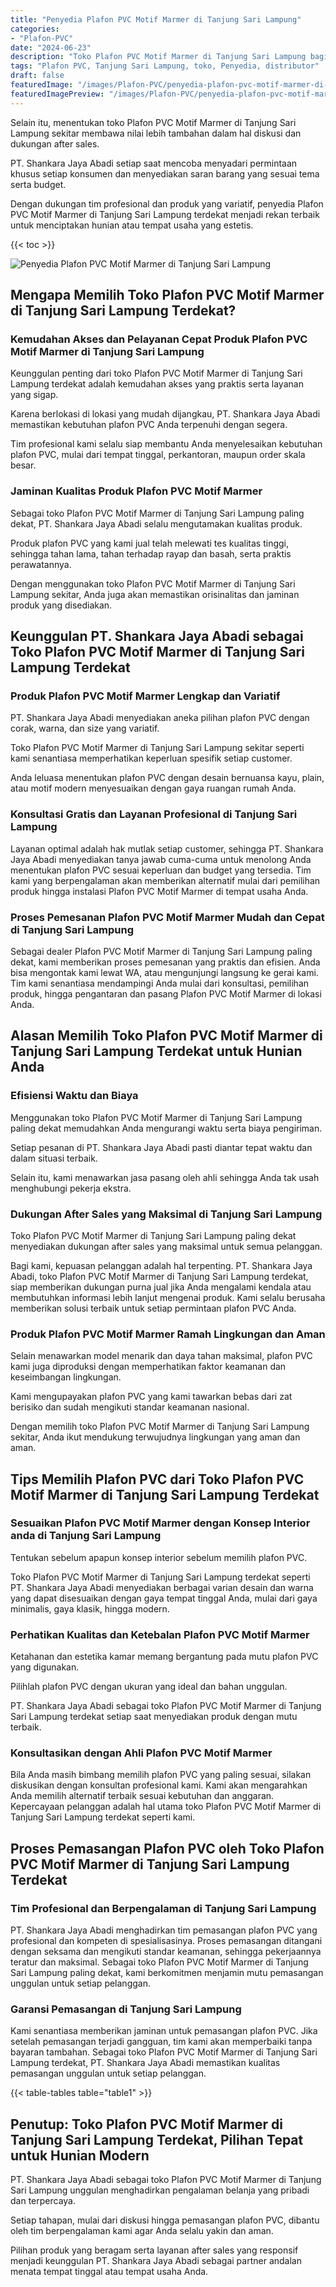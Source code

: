 ```yaml
---
title: "Penyedia Plafon PVC Motif Marmer di Tanjung Sari Lampung"
categories:
- "Plafon-PVC"
date: "2024-06-23"
description: "Toko Plafon PVC Motif Marmer di Tanjung Sari Lampung bagi rumah, office, dan ritel. Produk unggulan, pilihan motif, warna menarik, dengan layanan penempatan dikerjakan oleh tim profesional serta jaminan resmi!|Jasa penyediaan Plafon PVC Motif Marmer di Tanjung Sari Lampung bagi kebutuhan hunian, kantor, maupun gerai, dengan material unggulan dan penempatan oleh tenaga ahli ahli dan jaminan resmi.|Solusi Plafon PVC Motif Marmer di Tanjung Sari Lampung yang terbukti bagi rumah, kantor, serta toko, dengan plafon unggulan dan penempatan ditangani oleh tenaga ahli profesional dan kepastian resmi.|Distribusi Plafon PVC Motif Marmer di Tanjung Sari Lampung bagi hunian, kantor, dan ritel, beserta plafon unggulan dan pemasangan oleh tenaga ahli berpengalaman, disertai beserta jaminan resmi.}"
tags: "Plafon PVC, Tanjung Sari Lampung, toko, Penyedia, distributor"
draft: false
featuredImage: "/images/Plafon-PVC/penyedia-plafon-pvc-motif-marmer-di-tanjung-sari-lampung.png"
featuredImagePreview: "/images/Plafon-PVC/penyedia-plafon-pvc-motif-marmer-di-tanjung-sari-lampung.png"
---
```


Selain itu, menentukan toko Plafon PVC Motif Marmer di Tanjung Sari Lampung sekitar membawa nilai lebih tambahan dalam hal diskusi dan dukungan after sales.

PT. Shankara Jaya Abadi setiap saat mencoba menyadari permintaan khusus setiap konsumen dan menyediakan saran barang yang sesuai tema serta budget.

Dengan dukungan tim profesional dan produk yang variatif, penyedia Plafon PVC Motif Marmer di Tanjung Sari Lampung terdekat menjadi rekan terbaik untuk menciptakan hunian atau tempat usaha yang estetis.

{{< toc >}}

![Penyedia Plafon PVC Motif Marmer di Tanjung Sari Lampung](/images/Plafon-PVC/Penyedia-Plafon-PVC-Motif-Marmer-di-Tanjung-Sari-Lampung.png)

## Mengapa Memilih Toko Plafon PVC Motif Marmer di Tanjung Sari Lampung Terdekat?

### Kemudahan Akses dan Pelayanan Cepat Produk Plafon PVC Motif Marmer di Tanjung Sari Lampung

Keunggulan penting dari toko Plafon PVC Motif Marmer di Tanjung Sari Lampung terdekat adalah kemudahan akses yang praktis serta layanan yang sigap.

Karena berlokasi di lokasi yang mudah dijangkau, PT. Shankara Jaya Abadi memastikan kebutuhan plafon PVC Anda terpenuhi dengan segera.

Tim profesional kami selalu siap membantu Anda menyelesaikan kebutuhan plafon PVC, mulai dari tempat tinggal, perkantoran, maupun order skala besar.

### Jaminan Kualitas Produk Plafon PVC Motif Marmer

Sebagai toko Plafon PVC Motif Marmer di Tanjung Sari Lampung paling dekat, PT. Shankara Jaya Abadi selalu mengutamakan kualitas produk.

Produk plafon PVC yang kami jual telah melewati tes kualitas tinggi, sehingga tahan lama, tahan terhadap rayap dan basah, serta praktis perawatannya.

Dengan menggunakan toko Plafon PVC Motif Marmer di Tanjung Sari Lampung sekitar, Anda juga akan memastikan orisinalitas dan jaminan produk yang disediakan.

## Keunggulan PT. Shankara Jaya Abadi sebagai Toko Plafon PVC Motif Marmer di Tanjung Sari Lampung Terdekat

### Produk Plafon PVC Motif Marmer Lengkap dan Variatif

PT. Shankara Jaya Abadi menyediakan aneka pilihan plafon PVC dengan corak, warna, dan size yang variatif.

Toko Plafon PVC Motif Marmer di Tanjung Sari Lampung sekitar seperti kami senantiasa memperhatikan keperluan spesifik setiap customer.

Anda leluasa menentukan plafon PVC dengan desain bernuansa kayu, plain, atau motif modern menyesuaikan dengan gaya ruangan rumah Anda.

### Konsultasi Gratis dan Layanan Profesional di Tanjung Sari Lampung

Layanan optimal adalah hak mutlak setiap customer, sehingga PT. Shankara Jaya Abadi menyediakan tanya jawab cuma-cuma untuk menolong Anda menentukan plafon PVC sesuai keperluan dan budget yang tersedia. Tim kami yang berpengalaman akan memberikan alternatif mulai dari pemilihan produk hingga instalasi Plafon PVC Motif Marmer di tempat usaha Anda.

### Proses Pemesanan Plafon PVC Motif Marmer Mudah dan Cepat di Tanjung Sari Lampung

Sebagai dealer Plafon PVC Motif Marmer di Tanjung Sari Lampung paling dekat, kami memberikan proses pemesanan yang praktis dan efisien. Anda bisa mengontak kami lewat WA, atau mengunjungi langsung ke gerai kami. Tim kami senantiasa mendampingi Anda mulai dari konsultasi, pemilihan produk, hingga pengantaran dan pasang Plafon PVC Motif Marmer di lokasi Anda.

## Alasan Memilih Toko Plafon PVC Motif Marmer di Tanjung Sari Lampung Terdekat untuk Hunian Anda

### Efisiensi Waktu dan Biaya

Menggunakan toko Plafon PVC Motif Marmer di Tanjung Sari Lampung paling dekat memudahkan Anda mengurangi waktu serta biaya pengiriman.

Setiap pesanan di PT. Shankara Jaya Abadi pasti diantar tepat waktu dan dalam situasi terbaik.

Selain itu, kami menawarkan jasa pasang oleh ahli sehingga Anda tak usah menghubungi pekerja ekstra.

### Dukungan After Sales yang Maksimal di Tanjung Sari Lampung

Toko Plafon PVC Motif Marmer di Tanjung Sari Lampung paling dekat menyediakan dukungan after sales yang maksimal untuk semua pelanggan.

Bagi kami, kepuasan pelanggan adalah hal terpenting. PT. Shankara Jaya Abadi, toko Plafon PVC Motif Marmer di Tanjung Sari Lampung terdekat, siap memberikan dukungan purna jual jika Anda mengalami kendala atau membutuhkan informasi lebih lanjut mengenai produk. Kami selalu berusaha memberikan solusi terbaik untuk setiap permintaan plafon PVC Anda.

### Produk Plafon PVC Motif Marmer Ramah Lingkungan dan Aman

Selain menawarkan model menarik dan daya tahan maksimal, plafon PVC kami juga diproduksi dengan memperhatikan faktor keamanan dan keseimbangan lingkungan.

Kami mengupayakan plafon PVC yang kami tawarkan bebas dari zat berisiko dan sudah mengikuti standar keamanan nasional.

Dengan memilih toko Plafon PVC Motif Marmer di Tanjung Sari Lampung sekitar, Anda ikut mendukung terwujudnya lingkungan yang aman dan aman.

## Tips Memilih Plafon PVC dari Toko Plafon PVC Motif Marmer di Tanjung Sari Lampung Terdekat

### Sesuaikan Plafon PVC Motif Marmer dengan Konsep Interior anda di Tanjung Sari Lampung

Tentukan sebelum apapun konsep interior sebelum memilih plafon PVC.

Toko Plafon PVC Motif Marmer di Tanjung Sari Lampung terdekat seperti PT. Shankara Jaya Abadi menyediakan berbagai varian desain dan warna yang dapat disesuaikan dengan gaya tempat tinggal Anda, mulai dari gaya minimalis, gaya klasik, hingga modern.

### Perhatikan Kualitas dan Ketebalan Plafon PVC Motif Marmer

Ketahanan dan estetika kamar memang bergantung pada mutu plafon PVC yang digunakan.

Pilihlah plafon PVC dengan ukuran yang ideal dan bahan unggulan.

PT. Shankara Jaya Abadi sebagai toko Plafon PVC Motif Marmer di Tanjung Sari Lampung terdekat setiap saat menyediakan produk dengan mutu terbaik.

### Konsultasikan dengan Ahli Plafon PVC Motif Marmer

Bila Anda masih bimbang memilih plafon PVC yang paling sesuai, silakan diskusikan dengan konsultan profesional kami. Kami akan mengarahkan Anda memilih alternatif terbaik sesuai kebutuhan dan anggaran. Kepercayaan pelanggan adalah hal utama toko Plafon PVC Motif Marmer di Tanjung Sari Lampung terdekat seperti kami.

## Proses Pemasangan Plafon PVC oleh Toko Plafon PVC Motif Marmer di Tanjung Sari Lampung Terdekat

### Tim Profesional dan Berpengalaman di Tanjung Sari Lampung

PT. Shankara Jaya Abadi menghadirkan tim pemasangan plafon PVC yang profesional dan kompeten di spesialisasinya. Proses pemasangan ditangani dengan seksama dan mengikuti standar keamanan, sehingga pekerjaannya teratur dan maksimal. Sebagai toko Plafon PVC Motif Marmer di Tanjung Sari Lampung paling dekat, kami berkomitmen menjamin mutu pemasangan unggulan untuk setiap pelanggan.

### Garansi Pemasangan di Tanjung Sari Lampung

Kami senantiasa memberikan jaminan untuk pemasangan plafon PVC. Jika setelah pemasangan terjadi gangguan, tim kami akan memperbaiki tanpa bayaran tambahan. Sebagai toko Plafon PVC Motif Marmer di Tanjung Sari Lampung terdekat, PT. Shankara Jaya Abadi memastikan kualitas pemasangan unggulan untuk setiap pelanggan.

{{< table-tables table="table1" >}}

## Penutup: Toko Plafon PVC Motif Marmer di Tanjung Sari Lampung Terdekat, Pilihan Tepat untuk Hunian Modern

PT. Shankara Jaya Abadi sebagai toko Plafon PVC Motif Marmer di Tanjung Sari Lampung unggulan menghadirkan pengalaman belanja yang pribadi dan terpercaya.

Setiap tahapan, mulai dari diskusi hingga pemasangan plafon PVC, dibantu oleh tim berpengalaman kami agar Anda selalu yakin dan aman.

Pilihan produk yang beragam serta layanan after sales yang responsif menjadi keunggulan PT. Shankara Jaya Abadi sebagai partner andalan menata tempat tinggal atau tempat usaha Anda.
